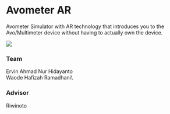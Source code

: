 
# Avometer AR

Avometer Simulator with AR technology that introduces you to the Avo/Multimeter device without having to actually own the device.


![](https://user-images.githubusercontent.com/58301147/124387542-465ee380-dd09-11eb-8a0e-bfd6315cf3a0.jpeg
)
### Team

Ervin Ahmad Nur Hidayanto\
Waode Hafizah Ramadhani\

### Advisor
Riwinoto


